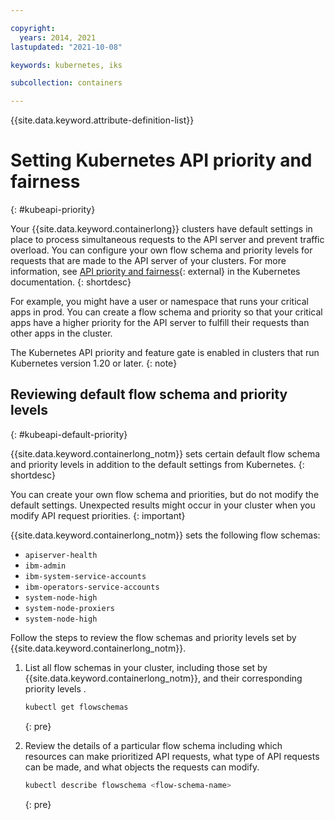 ```yaml
---

copyright: 
  years: 2014, 2021
lastupdated: "2021-10-08"

keywords: kubernetes, iks

subcollection: containers

---
```


{{site.data.keyword.attribute-definition-list}}


# Setting Kubernetes API priority and fairness
{: #kubeapi-priority}

Your {{site.data.keyword.containerlong}} clusters have default settings in place to process simultaneous requests to the API server and prevent traffic overload. You can configure your own flow schema and priority levels for requests that are made to the API server of your clusters. For more information, see [API priority and fairness](https://kubernetes.io/docs/concepts/cluster-administration/flow-control/){: external} in the Kubernetes documentation.
{: shortdesc}

For example, you might have a user or namespace that runs your critical apps in prod. You can create a flow schema and priority so that your critical apps have a higher priority for the API server to fulfill their requests than other apps in the cluster.

The Kubernetes API priority and feature gate is enabled in clusters that run Kubernetes version 1.20 or later.
{: note}

## Reviewing default flow schema and priority levels
{: #kubeapi-default-priority}

{{site.data.keyword.containerlong_notm}} sets certain default flow schema and priority levels in addition to the default settings from Kubernetes.
{: shortdesc}



You can create your own flow schema and priorities, but do not modify the default settings. Unexpected results might occur in your cluster when you modify API request priorities.
{: important}

{{site.data.keyword.containerlong_notm}} sets the following flow schemas:
* `apiserver-health`
* `ibm-admin`
* `ibm-system-service-accounts`
* `ibm-operators-service-accounts`
* `system-node-high`
* `system-node-proxiers`
* `system-node-high`

Follow the steps to review the flow schemas and priority levels set by {{site.data.keyword.containerlong_notm}}.

1. List all flow schemas in your cluster, including those set by {{site.data.keyword.containerlong_notm}}, and their corresponding priority levels .
    ```sh
    kubectl get flowschemas
    ```
    {: pre} 


2. Review the details of a particular flow schema including which resources can make prioritized API requests, what type of API requests can be made, and what objects the requests can modify.
    ```sh
    kubectl describe flowschema <flow-schema-name>
    ```
    {: pre}










